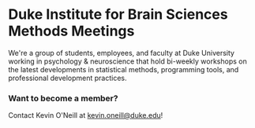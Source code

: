 # Duke Institute for Brain Sciences Methods Meetings

We're a group of students, employees, and faculty at Duke University working in psychology & neuroscience that hold bi-weekly workshops on the latest developments in statistical methods, programming tools, and professional development practices.

### Want to become a member?
Contact Kevin O'Neill at <kevin.oneill@duke.edu>!
